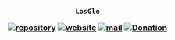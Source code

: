 <h3 align="center">

`LosGle`

[![repository](https://img.shields.io/badge/repository-white)](https://github.com/losgle/template)
[![website](https://img.shields.io/badge/website-white)](https://losgle.github.io/template-website)
[![mail](https://img.shields.io/badge/mail-white)](mailto:losgle@groups.outlook.com)
[![Donation](https://img.shields.io/badge/donation-white)](https://losgle.github.io/donation)

</h3>